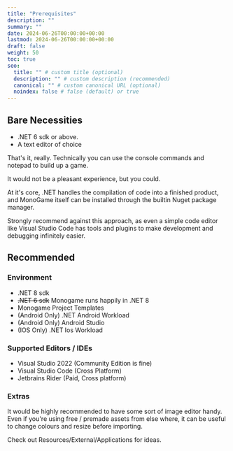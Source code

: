 ```yaml
---
title: "Prerequisites"
description: ""
summary: ""
date: 2024-06-26T00:00:00+00:00
lastmod: 2024-06-26T00:00:00+00:00
draft: false
weight: 50
toc: true
seo:
  title: "" # custom title (optional)
  description: "" # custom description (recommended)
  canonical: "" # custom canonical URL (optional)
  noindex: false # false (default) or true
---
```

## Bare Necessities
- .NET 6 sdk or above.
- A text editor of choice

That's it, really. Technically you can use the console commands and notepad to build up a game.

It would not be a pleasant experience, but you could.

At it's core, .NET handles the compilation of code into a finished product, and MonoGame itself can be installed through
the builtin Nuget package manager. 

Strongly recommend against this approach, as even a simple code editor like Visual 
Studio Code has tools and plugins to make development and debugging infinitely easier.

## Recommended

### Environment

- .NET 8 sdk
- ~~.NET 6 sdk~~ Monogame runs happily in .NET 8
- Monogame Project Templates
- (Android Only) .NET Android Workload
- (Android Only) Android Studio
- (IOS Only) .NET Ios Workload

### Supported Editors / IDEs

- Visual Studio 2022 (Community Edition is fine)
- Visual Studio Code (Cross Platform)
- Jetbrains Rider (Paid, Cross platform)

### Extras

It would be highly recommended to have some sort of image editor handy. Even if you're using free / premade assets from 
else where, it can be useful to change colours and resize before importing.

Check out Resources/External/Applications for ideas.